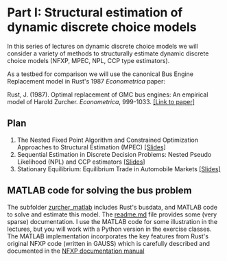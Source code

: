 # Part I: Structural estimation of dynamic discrete choice models

In this series of lectures on dynamic discrete choice models we will consider a variety of methods to structurally estimate dynamic discrete choice models (NFXP, MPEC, NPL, CCP type estimators). 

As a testbed for comparison we will use the canonical Bus Engine Replacement model in Rust's 1987 *Econometrica* paper:

Rust, J. (1987). Optimal replacement of GMC bus engines: An empirical model of Harold Zurcher. *Econometrica*, 999-1033. [[Link to paper]](https://editorialexpress.com/jrust/crest_lectures/zurcher.pdf)

## Plan
1. The Nested Fixed Point Algorithm and Constrained Optimization Approaches to Structural Estimation (MPEC) [[Slides]](https://github.com/bschjerning/dp_uab/blob/main/1_dynamic_discrete_choice/1_nfxp_mpec.pdf)
1. Sequential Estimation in Discrete Decision Problems: Nested Pseudo Likelihood (NPL) and CCP estimators [[Slides]](https://github.com/bschjerning/dp_uab/blob/main/1_dynamic_discrete_choice/3_npl.pdf)
1. Stationary Equilibrium: Equilibrium Trade in Automobile Markets [[Slides]](https://github.com/bschjerning/dp_uab/blob/main/1_dynamic_discrete_choice/4_eqbtrade.pdf)

## MATLAB code for solving the bus problem
The subfolder [zurcher_matlab](https://github.com/bschjerning/dp_uab/tree/main/1_dynamic_discrete_choice/zurcher_matlab) includes Rust's busdata, and MATLAB code to solve and estimate this model. The [readme.md](https://github.com/bschjerning/dp_uab/tree/main/1_dynamic_discrete_choice/zurcher_matlab#readme) file provides some (very sparse) documentation. I use the MATLAB code for some illustration in the lectures, but you will work with a Python version in the exercise classes. The MATLAB implementation incorporates the key features from Rust's original NFXP code (written in GAUSS) which is carefully described and documented in the [NFXP documentation manual](https://editorialexpress.com/jrust/nfxp.pdf) 
